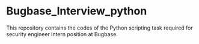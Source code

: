 # Bugbase_Interview_python
This repository contains the codes of the Python scripting task required for security engineer intern position at Bugbase.

